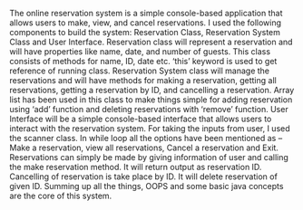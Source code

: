 The online reservation system is a simple console-based application that allows users to make, view, and cancel reservations. I used the following components to build the system: Reservation Class, Reservation System Class and User Interface. Reservation class will represent a reservation and will have properties like name, date, and number of guests. This class consists of methods for name, ID, date etc. ‘this’ keyword is used to get reference of running class. Reservation System class will manage the reservations and will have methods for making a reservation, getting all reservations, getting a reservation by ID, and cancelling a reservation. Array list  has been used in this class to make things simple for adding reservation using ‘add’ function and deleting reservations with ‘remove’ function. User Interface will be a simple console-based interface that allows users to interact with the reservation system. For taking the inputs from user, I used the scanner class. In while loop all the options have been mentioned as – Make a reservation, view all reservations, Cancel a reservation and Exit. Reservations can simply be made by giving information of user and calling the make reservation method. It will return output as reservation ID. Cancelling of reservation is take place by ID. It will delete reservation of given ID. Summing up all the things, OOPS and some basic java concepts are the core of this system. 
